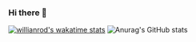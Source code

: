 ### Hi there 👋

<!--
**Jericho-Coder/Jericho-Coder** is a ✨ _special_ ✨ repository because its `README.md` (this file) appears on your GitHub profile.

Here are some ideas to get you started:

- 🔭 I’m currently working on ...
- 🌱 I’m currently learning ...
- 👯 I’m looking to collaborate on ...
- 🤔 I’m looking for help with ...
- 💬 Ask me about ...
- 📫 How to reach me: ...
- 😄 Pronouns: ...
- ⚡ Fun fact: ...
-->
[![willianrod's wakatime stats](https://github-readme-stats.vercel.app/api/wakatime?username=Jericho-Coder)](https://github.com/anuraghazra/github-readme-stats)
![Anurag's GitHub stats](https://github-readme-stats.vercel.app/api?username=Jericho-Coder&show_icons=true&theme=algolia)

